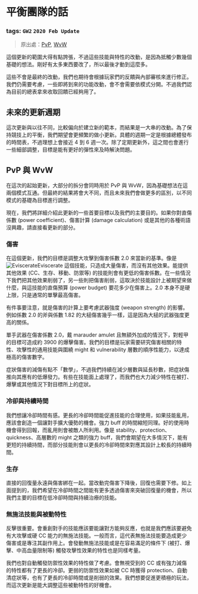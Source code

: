 # 平衡團隊的話

### tags: `GW2` `2020 Feb Update`

> 原出處：[PvP](https://en-forum.guildwars2.com/discussion/96744), [WvW](https://en-forum.guildwars2.com/discussion/96744)

這個更新的範圍大得有點誇張，不過這些技能與特性的改動，是因為抵觸少數幾個基礎的想法。剛好有太多東西要改了，所以最後才動到這麼多。

這些不會是最終的改動，我們也期待會根據玩家們的反饋與內部審核來進行修正。我們仍需要考慮，一些即將到來的功能改動，會不會需要依模式分開。不過我們認為目前的總表拿來收取回饋已經夠用了。

## 未來的更新週期
這次更新與以往不同，比較偏向於建立新的範本，而結果是一大串的改動。為了保持競技上的平衡，我們期望會更頻繁的做小更新。具體的週期一定是根據總體發布的時間表，不過理想上會接近 4 到 6 週一次。除了定期更新外，這之間也會進行一些細部調整，目標是能有更好的彈性來及時解決問題。

## PvP 與 WvW
在這次的起始更新，大部分的拆分會同時用於 PvP 與 WvW，因為基礎想法在這兩個模式互通。但最終的結果將會大不同，而且未來我們會做更多的區別，以不同模式的基礎為目標進行調整。

現在，我們將詳細介紹此更新的一些首要目標以及我們的主要目的。如果你對直傷係數 (power coefficient)、傷害計算 (damage calculation) 或是其他的各種術語沒興趣，請直接看更新的部分。

### 傷害
在這個更新，我們的目標是調整大攻擊到傷害係數 2.0 來當新的基準。像是 ![Eviscerate](https://wiki.guildwars2.com/images/thumb/9/9f/Eviscerate.png/25px-Eviscerate.png)Eviscerate 這個技能，只造成大量傷害，而沒有其他效果。能提供其他效果 (CC、生存、移動、防禦等) 的技能則會有更低的傷害係數。在一些情況下我們把其他效果削弱了，另一些則把傷害削弱，這取決於技能設計上被期望來做什麼，與這技能的直傷預算 (power budget) 要花多少在傷害上。2.0 本身不是硬上限，只是通常的單擊最高傷害。

有件事要注意，就是傷害的計算上要考慮武器強度 (weapon strength) 的影響。例如係數 2.0 的斧與係數 1.82 的大槌傷害幾乎一樣，這是因為大槌的武器強度更高的關係。

單手武器在傷害係數 2.0，戴 marauder amulet 且無額外加成的情況下，對輕甲的目標可造成約 3900 的爆擊傷害。我們的目標是玩家需要研究傷害相關的特性、攻擊性的通用技能與圍繞 might 和 vulnerability 層數的順序性能力，以達成極高的傷害數字。

症狀傷害的減傷有點不「數學」，不過我們持續在減少層數與延長秒數，把症狀傷推向其應有的低爆發力。有些在技能面上處理了，而我們也大力減少特性在被打、爆擊或其他情況下對目標所上的症狀。

### 冷卻與持續時間
我們想讓冷卻時間有感。更長的冷卻時間能促進技能的合理使用，如果技能亂用，應該會創造一個讓對手擴大優勢的機會。強力 buff 的時間縮短同理。好的使用時機會得到回報，而亂用則會被敵人所利用。像是 stability、protection、quickness、高層數的 might 之類的強力 buff，我們會期望在大多情況下，能有更短的持續持間，而部分技能則會以更長的冷卻時間來對應其設計上較長的持續時間。

### 生存
直接的回復量永遠與傷害綁在一起。當改動完傷害下降後，回復也需要下修。如上面提到的，我們希望在冷卻時間之間能有更多透過傷害來突破回復量的機會，所以我們主要的目標在低冷卻時間與持續治療的技能。

### 無施法技能與被動特性
反擊很重要。會重創對手的技能應該要能讓對方能夠反應，也就是我們應該要避免有大攻擊或硬 CC 能力的無施法技能。一般而言，這代表無施法技能要造成更少傷害或是專注其副作用上。會發動無施法技能或是在容易滿足的條件下 (被打、爆擊、中高血量限制等) 觸發攻擊性效果的特性也是同樣考量。

我們也對自動觸發防禦性效果的特性做了考慮。會無視受到的 CC 或有強力減傷的特性都有了更長的冷卻。更弱的防禦性效果如被 CC 時獲得 protection、自動清症狀等，也有了更長的冷卻時間或是削弱的效果。我們想要促進更積極的玩法，而這次更新是能大調整這些被動特性的好機會。
